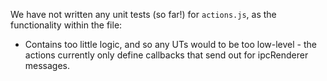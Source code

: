 We have not written any unit tests (so far!) for `actions.js`, as the functionality within the file:
- Contains too little logic, and so any UTs would to be too low-level - the actions currently only define callbacks that send out for ipcRenderer messages.
